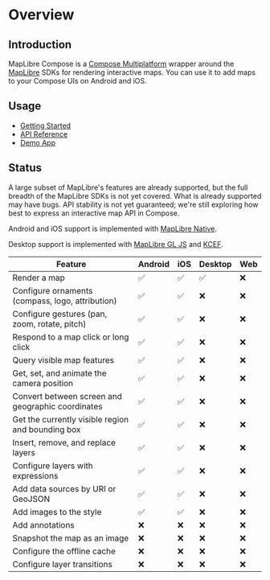 # Overview

## Introduction

MapLibre Compose is a [Compose Multiplatform][compose] wrapper around the
[MapLibre][maplibre] SDKs for rendering interactive maps. You can use it to add
maps to your Compose UIs on Android and iOS.

## Usage

- [Getting Started](./getting-started.md)
- [API Reference](./api/index.html)
- [Demo App][repo-demo]

## Status

A large subset of MapLibre's features are already supported, but the full
breadth of the MapLibre SDKs is not yet covered. What is already supported may
have bugs. API stability is not yet guaranteed; we're still exploring how best
to express an interactive map API in Compose.

Android and iOS support is implemented with [MapLibre Native][maplibre-native].

Desktop support is implemented with [MapLibre GL JS][maplibre-js] and
[KCEF][kcef].

| Feature                                           | Android            | iOS                | Desktop            | Web |
| ------------------------------------------------- | ------------------ | ------------------ | ------------------ | --- |
| Render a map                                      | :white_check_mark: | :white_check_mark: | :white_check_mark: | :x: |
| Configure ornaments (compass, logo, attribution)  | :white_check_mark: | :white_check_mark: | :x:                | :x: |
| Configure gestures (pan, zoom, rotate, pitch)     | :white_check_mark: | :white_check_mark: | :x:                | :x: |
| Respond to a map click or long click              | :white_check_mark: | :white_check_mark: | :x:                | :x: |
| Query visible map features                        | :white_check_mark: | :white_check_mark: | :x:                | :x: |
| Get, set, and animate the camera position         | :white_check_mark: | :white_check_mark: | :x:                | :x: |
| Convert between screen and geographic coordinates | :white_check_mark: | :white_check_mark: | :x:                | :x: |
| Get the currently visible region and bounding box | :white_check_mark: | :white_check_mark: | :x:                | :x: |
| Insert, remove, and replace layers                | :white_check_mark: | :white_check_mark: | :x:                | :x: |
| Configure layers with expressions                 | :white_check_mark: | :white_check_mark: | :x:                | :x: |
| Add data sources by URI or GeoJSON                | :white_check_mark: | :white_check_mark: | :x:                | :x: |
| Add images to the style                           | :white_check_mark: | :white_check_mark: | :x:                | :x: |
| Add annotations                                   | :x:                | :x:                | :x:                | :x: |
| Snapshot the map as an image                      | :x:                | :x:                | :x:                | :x: |
| Configure the offline cache                       | :x:                | :x:                | :x:                | :x: |
| Configure layer transitions                       | :x:                | :x:                | :x:                | :x: |

[compose]: https://www.jetbrains.com/compose-multiplatform/
[maplibre]: https://maplibre.org/
[maplibre-native]: https://github.com/maplibre/maplibre-native
[maplibre-js]: https://github.com/maplibre/maplibre-gl-js
[kcef]: https://github.com/DatL4g/KCEF
[repo-demo]: https://github.com/sargunv/maplibre-compose/tree/main/demo-app
